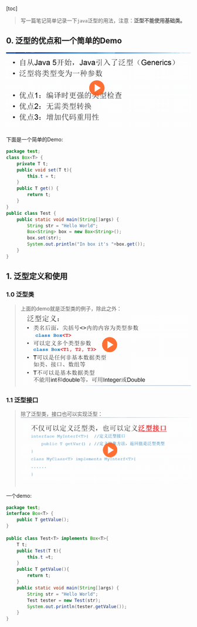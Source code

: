[toc]
> 写一篇笔记简单记录一下`java`泛型的用法，注意：**泛型不能使用基础类。**

## 0. 泛型的优点和一个简单的Demo


![泛型优点.png](./image/Java泛型学习/泛型优点.png)


下面是一个简单的Demo:
```java
package test;
class Box<T> {
    private T t;
    public void set(T t){
        this.t = t;
    }
    public T get() {
        return t;
    }
}
public class Test {
    public static void main(String[]args) {
        String str = "Hello World";
        Box<String> box = new Box<String>();
        box.set(str);
        System.out.println("In box it's "+box.get());
    }
}
```

## 1. 泛型定义和使用
### 1.0 泛型类
> 上面的demo就是泛型类的例子，除此之外：
![泛型类.png](./image/Java泛型学习/泛型类.png)


### 1.1 泛型接口
> 除了泛型类，接口也可以实现泛型：
![泛型接口.png](./image/Java泛型学习/泛型接口.png)


一个demo:
```java
package test;
interface Box<T> {
    public T getValue();
}

public class Test<T> implements Box<T>{
    T t;
    public Test(T t){
        this.t =t;
    }
    public T getValue(){
        return t;
    }
    public static void main(String[]args) {
        String str = "Hello World";
        Test tester = new Test(str);
        System.out.println(tester.getValue());
    }
}
```
